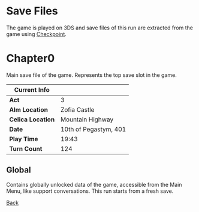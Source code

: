 # Save Files

The game is played on 3DS and save files of this run are extracted from the game using [Checkpoint](https://github.com/FlagBrew/Checkpoint).

# Chapter0

Main save file of the game. Represents the top save slot in the game.

| Current Info        | <!-- -->              |
| ------------------- | --------------------- |
| **Act**             | 3                     |
| **Alm Location**    | Zofia Castle          |
| **Celica Location** | Mountain Highway      |
| **Date**            | 10th of Pegastym, 401 |
| **Play Time**       | 19:43                 |
| **Turn Count**      | 124                   |

## Global

Contains globally unlocked data of the game, accessible from the Main Menu, like support conversations. This run starts from a fresh save.

[Back](../README.md)

